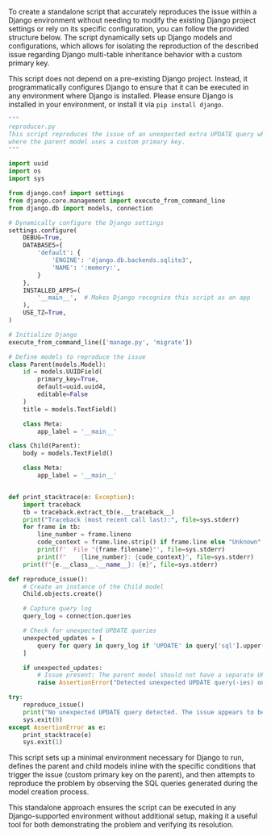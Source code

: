 To create a standalone script that accurately reproduces the issue within a Django environment without needing to modify the existing Django project settings or rely on its specific configuration, you can follow the provided structure below. The script dynamically sets up Django models and configurations, which allows for isolating the reproduction of the described issue regarding Django multi-table inheritance behavior with a custom primary key.

This script does not depend on a pre-existing Django project. Instead, it programmatically configures Django to ensure that it can be executed in any environment where Django is installed. Please ensure Django is installed in your environment, or install it via `pip install django`.

```python
"""
reproducer.py
This script reproduces the issue of an unexpected extra UPDATE query when creating a child model instance,
where the parent model uses a custom primary key.
"""

import uuid
import os
import sys

from django.conf import settings
from django.core.management import execute_from_command_line
from django.db import models, connection

# Dynamically configure the Django settings
settings.configure(
    DEBUG=True,
    DATABASES={
        'default': {
            'ENGINE': 'django.db.backends.sqlite3',
            'NAME': ':memory:',
        }
    },
    INSTALLED_APPS=(
        '__main__',  # Makes Django recognize this script as an app
    ),
    USE_TZ=True,
)

# Initialize Django
execute_from_command_line(['manage.py', 'migrate'])

# Define models to reproduce the issue
class Parent(models.Model):
    id = models.UUIDField(
        primary_key=True,
        default=uuid.uuid4,
        editable=False
    )
    title = models.TextField()

    class Meta:
        app_label = '__main__'

class Child(Parent):
    body = models.TextField()

    class Meta:
        app_label = '__main__'


def print_stacktrace(e: Exception):
    import traceback
    tb = traceback.extract_tb(e.__traceback__)
    print("Traceback (most recent call last):", file=sys.stderr)
    for frame in tb:
        line_number = frame.lineno
        code_context = frame.line.strip() if frame.line else "Unknown"
        print(f'  File "{frame.filename}"', file=sys.stderr)
        print(f"    {line_number}: {code_context}", file=sys.stderr)
    print(f"{e.__class__.__name__}: {e}", file=sys.stderr)

def reproduce_issue():
    # Create an instance of the Child model
    Child.objects.create()

    # Capture query log
    query_log = connection.queries

    # Check for unexpected UPDATE queries
    unexpected_updates = [
        query for query in query_log if 'UPDATE' in query['sql'].upper()
    ]

    if unexpected_updates:
        # Issue present: The parent model should not have a separate UPDATE query upon creation
        raise AssertionError("Detected unexpected UPDATE query(-ies) on parent model creation.")

try:
    reproduce_issue()
    print("No unexpected UPDATE query detected. The issue appears to be fixed.")
    sys.exit(0)
except AssertionError as e:
    print_stacktrace(e)
    sys.exit(1)
```

This script sets up a minimal environment necessary for Django to run, defines the parent and child models inline with the specific conditions that trigger the issue (custom primary key on the parent), and then attempts to reproduce the problem by observing the SQL queries generated during the model creation process.

This standalone approach ensures the script can be executed in any Django-supported environment without additional setup, making it a useful tool for both demonstrating the problem and verifying its resolution.
